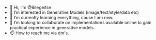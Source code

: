 - 👋 Hi, I’m @Bilegeitse
- 👀 I’m interested in Generative Models (image/text/style/data etc)
- 🌱 I’m currently learning everything, cause I am new.
- 💞️ I’m looking to collaborate on implementations available online to gain practical experience in generative models.
- 📫 How to reach me via dm's.

<!---
BileGeitse/BileGeitse is a ✨ special ✨ repository because its `README.md` (this file) appears on your GitHub profile.
You can click the Preview link to take a look at your changes.
--->
